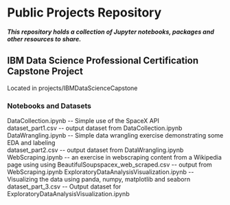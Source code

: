 # Public Projects Repository
***This repository holds a collection of Jupyter notebooks, packages and other resources to share.***
## IBM Data Science Professional Certification Capstone Project
Located in projects/IBMDataScienceCapstone
### Notebooks and Datasets
DataCollection.ipynb -- Simple use of the SpaceX API  
dataset_part1.csv -- output dataset from DataCollection.ipynb  
DataWrangling.ipynb -- Simple data wrangling exercise demonstrating some EDA and labeling  
dataset_part2.csv -- output dataset from DataWrangling.ipynb  
WebScraping.ipynb -- an exercise in webscraping content from a Wikipedia page using using   BeautifulSoupspacex_web_scraped.csv -- output from WebScraping.ipynb
ExploratoryDataAnalysisVisualization.ipynb -- Visualizing the data using panda, numpy, matplotlib and seaborn  
dataset_part_3.csv -- Output dataset for ExploratoryDataAnalysisVisualization.ipynb  
 

